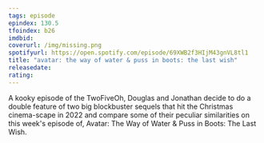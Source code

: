 ```yaml
---
tags: episode
epindex: 130.5
tfoindex: b26
imdbid: 
coverurl: /img/missing.png
spotifyurl: https://open.spotify.com/episode/69XWB2f3HIjM43gnVL8tl1
title: "avatar: the way of water & puss in boots: the last wish"
releasedate: 
rating:
---
```


A kooky episode of the TwoFiveOh, Douglas and Jonathan decide to do a double feature of two big blockbuster sequels that hit the Christmas cinema-scape in 2022 and compare some of their peculiar similarities on this week's episode of, Avatar: The Way of Water & Puss in Boots: The Last Wish.